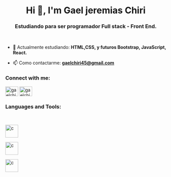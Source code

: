 <h1 align="center">Hi 👋, I'm Gael jeremias Chiri</h1>
<h3 align="center">Estudiando para ser programador Full stack - Front End.</h3>

<br>

- 🌱 Actualmente estudiando: **HTML,CSS, y futuros Bootstrap, JavaScript, React.**

- 📫 Como contactarme: **gaelchiri45@gmail.com**

<h3 align="left">Connect with me:</h3>
<p align="left">
<a href="https://twitter.com/ychir11" target="blank"><img align="center" src="https://raw.githubusercontent.com/rahuldkjain/github-profile-readme-generator/master/src/images/icons/Social/twitter.svg" alt="gaelchiri" height="30" width="40" /></a>
<a href="https://www.instagram.com/_gaelchiri_/" target="blank"><img align="center" src="https://raw.githubusercontent.com/rahuldkjain/github-profile-readme-generator/master/src/images/icons/Social/instagram.svg" alt="gaelchiri" height="30" width="40" /></a>

<h3 align="left">Languages and Tools:</h3>
<br>
<p align="left"> <a href="https://lenguajecss.com/css/" target="_blank" rel="noreferrer"> <img align="center" src="https://upload.wikimedia.org/wikipedia/commons/thumb/d/d5/CSS3_logo_and_wordmark.svg/1200px-CSS3_logo_and_wordmark.svg.png" alt="c" width="40" height="40"/> </a>
<br>
<p align="left"> <a href="https://getbootstrap.com/" target="_blank" rel="noreferrer"> <img align="center" src="https://upload.wikimedia.org/wikipedia/commons/thumb/b/b2/Bootstrap_logo.svg/1280px-Bootstrap_logo.svg.png" alt="c" width="40" height="40"/> </a>

<p align="left"> <a href="https://lenguajehtml.com/html/" target="_blank" rel="noreferrer"> <img align="center" src="https://upload.wikimedia.org/wikipedia/commons/thumb/6/61/HTML5_logo_and_wordmark.svg/2048px-HTML5_logo_and_wordmark.svg.png" alt="c" width="40" height="40"/> </a>
